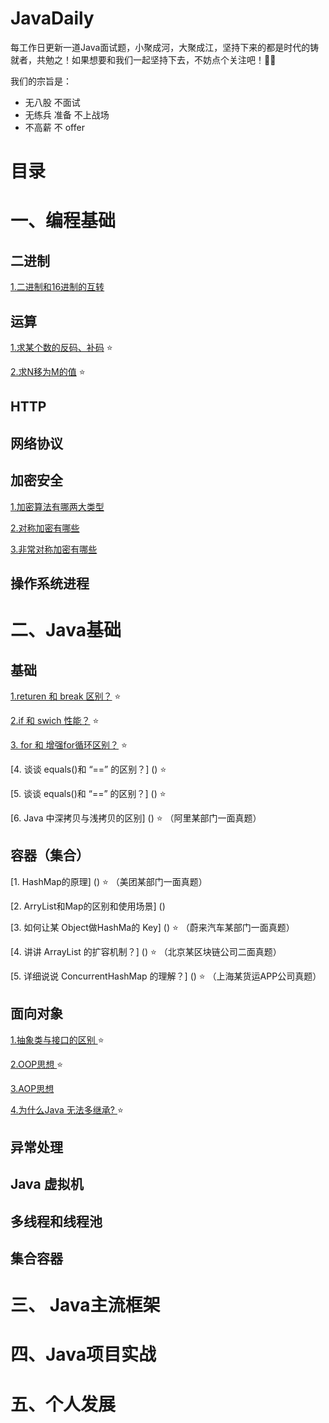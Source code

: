 # JavaDaily

每工作日更新一道Java面试题，小聚成河，大聚成江，坚持下来的都是时代的铸就者，共勉之！如果想要和我们一起坚持下去，不妨点个关注吧！🏳️‍🌈 


我们的宗旨是： 
- 无八股 不面试
- 无练兵 准备 不上战场
- 不高薪  不 offer
 
# 目录
# 一、编程基础

## 二进制
[1.二进制和16进制的互转]() 


## 运算
[1.求某个数的反码、补码]()  ⭐️

[2.求N移为M的值]()  ⭐️

## HTTP
## 网络协议
## 加密安全

[1.加密算法有哪两大类型]() 

[2.对称加密有哪些]() 

[3.非常对称加密有哪些]() 

## 操作系统进程

# 二、Java基础

## 基础

[1.returen 和 break 区别？]() ⭐️

[2.if 和 swich 性能？]() ⭐️

[3. for 和 增强for循环区别？]() ⭐️

[4. 谈谈 equals()和 “==” 的区别？] () ⭐️


[5. 谈谈 equals()和 “==” 的区别？] () ⭐️

[6. Java 中深拷贝与浅拷贝的区别] () ⭐️ （阿里某部门一面真题）

## 容器（集合）

[1. HashMap的原理] () ⭐️ （美团某部门一面真题）

[2. ArryList和Map的区别和使用场景] () 

[3. 如何让某 Object做HashMa的 Key] () ⭐️ （蔚来汽车某部门一面真题）

[4. 讲讲 ArrayList 的扩容机制？] () ⭐️ （北京某区块链公司二面真题）

[5. 详细说说 ConcurrentHashMap 的理解？] () ⭐️ （上海某货运APP公司真题）


## 面向对象

[1.抽象类与接口的区别 ]() ⭐️

[2.OOP思想 ]() ⭐️

[3.AOP思想 ]() 

[4.为什么Java 无法多继承? ]()  ⭐️



## 异常处理

## Java 虚拟机

## 多线程和线程池

## 集合容器

# 三、 Java主流框架



# 四、Java项目实战

# 五、个人发展

